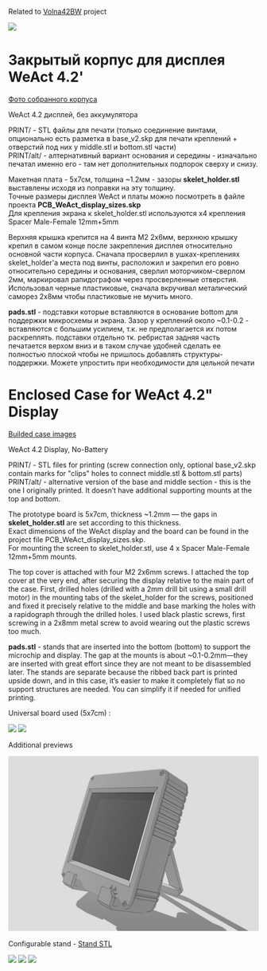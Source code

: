 Related to <a href="https://github.com/NC22/Volna42BW" target="_blank">Volna42BW</a> project

<img src="https://github.com/NC22/Volna42BW-Cases/blob/main/weact/img/preview2.jpg?raw=true">


# Закрытый корпус для дисплея WeAct 4.2'

<a href="https://github.com/NC22/Volna42BW-Cases/tree/main/weact/img" target="_blank">Фото собранного корпуса</a>  

WeAct 4.2 дисплей, без аккумулятора    

PRINT/ - STL файлы для печати (только соединение винтами, опционально есть разметка в base_v2.skp для печати креплений + отверстий под них у middle.stl и bottom.stl части)  
PRINT/alt/ - алтернативный вариант основания и середины - изначально печатал именно его - там нет дополнительных подпорок сверху и снизу. 

Макетная плата - 5х7см, толщина ~1.2мм - зазоры **skelet_holder.stl** выставлены исходя из поправки на эту толщину.  
Точные размеры дисплея WeAct и платы можно посмотреть в файле проекта **PCB_WeAct_display_sizes.skp**  
Для крепления экрана к skelet_holder.stl используются x4 крепления Spacer Male-Female 12mm+5mm  

Верхняя крышка крепится на 4 винта M2 2x6мм, верхнюю крышку крепил в самом конце после закрепления дисплея относительно основной части корпуса. Сначала просверлил в ушках-креплениях skelet_holder'a места под винты, расположил и закрепил его ровно относительно середины и основания, сверлил моторчиком-сверлом 2мм, маркировал рапидографом через просверленные отверстия. Использовал черные пластиковые, сначала вкручивал металический саморез 2x8мм чтобы пластиковые не мучить много.
  
**pads.stl** - подставки которые вставляются в основание bottom для поддержки микросхемы и экрана. Зазор у креплений около ~0.1-0.2 - вставляются c большим усилием, т.к. не предполагается их потом раскреплять.
подставки отдельно тк. ребристая задняя часть печатается верхом вниз и в таком случае удобней сделать ее полностью плоской чтобы не пришлось добавлять структуры-поддержки. Можете упростить при необходимости для цельной печати

# Enclosed Case for WeAct 4.2" Display

<a href="https://github.com/NC22/Volna42BW-Cases/tree/main/weact/img" target="_blank">Builded case images</a>  

WeAct 4.2 Display, No-Battery  

PRINT/ - STL files for printing (screw connection only, optional base_v2.skp contain marks for "clips" holes to connect middle.stl & bottom.stl parts)
PRINT/alt/ - alternative version of the base and middle section - this is the one I originally printed. It doesn’t have additional supporting mounts at the top and bottom.  

The prototype board is 5x7cm, thickness ~1.2mm — the gaps in **skelet_holder.stl** are set according to this thickness.  
Exact dimensions of the WeAct display and the board can be found in the project file PCB_WeAct_display_sizes.skp.  
For mounting the screen to skelet_holder.stl, use 4 x Spacer Male-Female 12mm+5mm mounts.  

The top cover is attached with four M2 2x6mm screws. I attached the top cover at the very end, after securing the display relative to the main part of the case.
First, drilled holes (drilled with a 2mm drill bit using a small drill motor) in the mounting tabs of the skelet_holder for the screws, positioned and fixed it precisely relative to the middle and base marking the holes with a rapidograph through the drilled holes. I used black plastic screws, first screwing in a 2x8mm metal screw to avoid wearing out the plastic screws too much.  
  
**pads.stl** - stands that are inserted into the bottom (bottom) to support the microchip and display. The gap at the mounts is about ~0.1-0.2mm—they are inserted with great effort since they are not meant to be disassembled later. The stands are separate because the ribbed back part is printed upside down, and in this case, it’s easier to make it completely flat so no support structures are needed. You can simplify it if needed for unified printing.

Universal board used (5x7cm) :  

<img src="https://github.com/NC22/Volna42BW-Cases/blob/main/weact/img/board_ref.jpg?raw=true" width="540">

<img src="https://github.com/NC22/Volna42BW-Cases/blob/main/weact/img/PCB_WeAct_display_sizes.jpg?raw=true">

Additional previews  

<img src="https://github.com/NC22/Volna42BW-Cases/blob/main/weact/img/stand_weact.jpg?raw=true">

Configurable stand - <a href="https://github.com/NC22/Volna42BW-Cases/tree/main/stand">Stand STL</a>

<img src="https://github.com/NC22/Volna42BW-Cases/blob/main/weact/img/preview.jpg?raw=true">

<img src="https://github.com/NC22/Volna42BW-Cases/blob/main/weact/img/preview_back.jpg?raw=true">

<img src="https://github.com/NC22/Volna42BW-Cases/blob/main/weact/img/preview_port.jpg?raw=true">